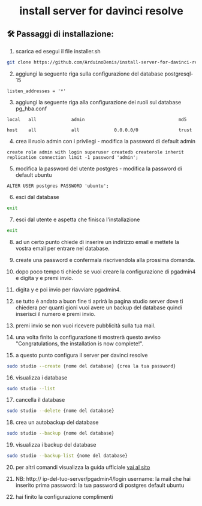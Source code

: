 <h1 align="center" id="title">install server for davinci resolve</h1>

## 🛠️ Passaggi di installazione:

1. scarica ed esegui il file installer.sh

```bash
git clone https://github.com/ArduinoDenis/install-server-for-davinci-resolve.git && cd install-server-for-davinci-resolve/ && chmod 700 installer.sh && ./installer.sh
```
2. aggiungi la seguente riga sulla configurazione del database postgresql-15

```
listen_addresses = '*'
```

3. aggiungi la seguente riga alla configurazione dei ruoli sul database pg_hba.conf

```
local   all             admin                                   md5
```

```
host    all             all             0.0.0.0/0               trust
```

4. crea il ruolo admin con i privilegi - modifica la password di default admin

```
create role admin with login superuser createdb createrole inherit replication connection limit -1 password 'admin';
```

5. modifica la password del utente postgres - modifica la password di default ubuntu

```
ALTER USER postgres PASSWORD 'ubuntu';
```
6. esci dal database

```bash
exit
```
7. esci dal utente e aspetta che finisca l'installazione

```bash
exit
```
8. ad un certo punto chiede di inserire un indirizzo email e mettete la vostra email per entrare nel database.

9. create una password e confermala riscrivendola alla prossima domanda.

10. dopo poco tempo ti chiede se vuoi creare la configurazione di pgadmin4 e digita y e premi invio.

11. digita y e poi invio per riavviare pgadmin4.

12. se tutto è andato a buon fine ti aprirà la pagina studio server dove ti chiedera per quanti gioni vuoi avere un backup del database quindi inserisci il numero e premi invio.

13. premi invio se non vuoi ricevere pubblicità sulla tua mail.

14. una volta finito la configurazione ti mostrerà questo avviso "Congratulations, the installation is now complete!".

15.  a questo punto configura il server per davinci resolve

```bash
sudo studio --create {nome del database} {crea la tua password}
```

16. visualizza i database 

```bash
sudo studio --list
```

17. cancella il database

```bash
sudo studio --delete {nome del database}
```

18. crea un autobackup del database

```bash
sudo studio --backup {nome del database}
```

19. visualizza i backup del database

```bash
sudo studio --backup-list {nome del database}
```

20. per altri comandi visualizza la guida ufficiale [vai al sito](https://wirebear.co.uk/software/studio-server-client)

21. NB: http:// ip-del-tuo-server/pgadmin4/login
username: la mail che hai inserito prima
password: la tua password di postgres default ubuntu

22.  hai finito la configurazione complimenti
